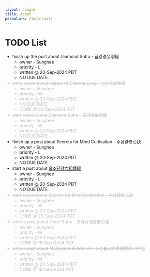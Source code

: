 ```yaml
---
layout: single
title: About
permalink: /todo-list/
---
```


<head>
	<link rel="stylesheet" href="/resource/styles.css">
</head>

<h1 id="todo-list">TODO List</h1>

<ul>
<li>
	finish up the post about Diamond Sutra - 금강경金剛經
	<ul>
	<li>
		owner - Sunghee
	</li>
	<li>
		priority - L
	</li>
	<li>
		written @ 20-Sep-2024 PDT
	</li>
	<li>
		NO DUE DATE
	</li>
	</ul>
</li>

<font color="#bbb">
<li>
	<s>write a post about Nature of Dharma Song - 법성게法性偈</s>
	<ul>
	<li>
		owner - Sunghee
	</li>
	<li>
		priority - M
	</li>
	<li>
		written @ 20-Sep-2024 PDT
	</li>
	<li>
		NO DUE DATE
	</li>
	<li>
		DONE @ 20-Sep-2024 PDT
	</li>
	</ul>
</li>
</font>

<font color="#bbb">
<li>
	<s>start a post about Diamond Sutra - 금강경金剛經</s>
	<ul>
	<li>
		owner - Sunghee
	</li>
	<li>
		priority - M
	</li>
	<li>
		written @ 20-Sep-2024 PDT
	</li>
	<li>
		NO DUE DATE
	</li>
	</ul>
</li>
</font>

<li>
	finish up a post about Secrets for Mind Cultivation - 수심결修心訣
	<ul>
	<li>
		owner - Sunghee
	</li>
	<li>
		priority - L
	</li>
	<li>
		written @ 20-Sep-2024 PDT
	</li>
	<li>
		NO DUE DATE
	</li>
	</ul>
</li>

<li>
	start a post about <a href="https://blog.naver.com/venuslv/12263161">육조단경六祖壇經</a>
	<ul>
	<li>
		owner - Sunghee
	</li>
	<li>
		priority - L
	</li>
	<li>
		written @ 20-Sep-2024 PDT
	</li>
	<li>
		NO DUE DATE
	</li>
	</ul>
</li>

<font color="#bbb">
<li>
	<s>start a post about Secrets for Mind Cultivation - 수심결修心訣</s>
	<ul>
	<li>
		owner - Sunghee
	</li>
	<li>
		priority - M
	</li>
	<li>
		written @ 20-Sep-2024 PDT
	</li>
	<li>
		DONE @ 20-Sep-2024 PDT
	</li>
	</ul>
</li>
</font>

<font color="#bbb">
<li>
	<s>write a post about Heart Sutra - 반야심경般若心經</s>
	<ul>
	<li>
		owner - Sunghee
	</li>
	<li>
		priority - M
	</li>
	<li>
		written @ 20-Sep-2024 PDT
	</li>
	<li>
		DONE @ 19-Sep-2024 PDT
	</li>
	</ul>
</li>
</font>

<font color="#bbb">
<li>
	<s>write a post about Mahayana Buddhism - 대승불교大乘佛敎의 가르침</s>
	<ul>
	<li>
		owner - Sunghee
	</li>
	<li>
		priority - M
	</li>
	<li>
		written @ 20-Sep-2024 PDT
	</li>
	<li>
		DONE @ 19-Sep-2024 PDT
	</li>
	</ul>
</li>
</font>
</ul>
